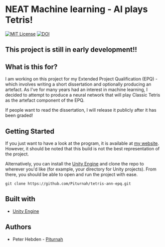 # NEAT Machine learning - AI plays Tetris!

[![MIT License](https://img.shields.io/badge/license-MIT-green.svg?style=flat)](http://choosealicense.com/licenses/mit/)
[![DOI](https://zenodo.org/badge/214808126.svg)](https://zenodo.org/badge/latestdoi/214808126)

## This project is still in early development!!

## What is this for?
I am working on this project for my Extended Project Qualification (EPQ) - which involves writing a short dissertation and optionally producing an artefact. As I've for many years had an interest in machine learning, I decided to attempt to produce a neural network that will play Classic Tetris as the artefact component of the EPQ.

If people want to read the dissertation, I will release it publicly after it has been graded!

## Getting Started
If you just want to have a look at the program, it is available at [my website](https://piturnah.xyz/tetris-epq/). However, it should be noted that this build is not the best representation of the project.

Alternatively, you can install the [Unity Engine](https://unity.com/) and clone the repo to wherever you'd like (for example, your directory for Unity projects). From there, you should be able to open and run the project with ease.

```
git clone https://github.com/Piturnah/tetris-ann-epq.git
```

## Built with

- [Unity Engine](https://unity.com/)

## Authors
- Peter Hebden - [Piturnah](https://github.com/Piturnah)
